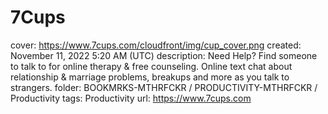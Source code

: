 # 7Cups

cover: https://www.7cups.com/cloudfront/img/cup_cover.png
created: November 11, 2022 5:20 AM (UTC)
description: Need Help? Find someone to talk to for online therapy & free counseling. Online text chat about relationship & marriage problems, breakups and more as you talk to strangers.
folder: BOOKMRKS-MTHRFCKR / PRODUCTIVITY-MTHRFCKR / Productivity
tags: Productivity
url: https://www.7cups.com